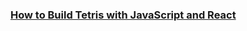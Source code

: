 ### <a href="https://www.youtube.com/watch?v=yCEIgEOZ36g&list=LL&index=3">How to Build Tetris with JavaScript and React</a>
